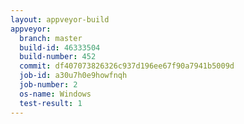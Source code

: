 ```yaml
---
layout: appveyor-build
appveyor:
  branch: master
  build-id: 46333504
  build-number: 452
  commit: df407073826326c937d196ee67f90a7941b5009d
  job-id: a30u7h0e9howfnqh
  job-number: 2
  os-name: Windows
  test-result: 1
---
```

